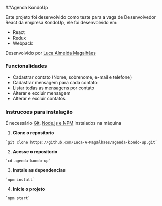 ##Agenda KondoUp

Este projeto foi desenvolvido como teste para a vaga de Desenvolvedor React da empresa KondoUp, ele foi desenvolvido em:

 - React
 - Redux
 - Webpack

Desenvolvido por [Luca Almeida Magalhães](https://www.linkedin.com/in/luca-almeida-magalh%C3%A3es-099620110/)

### Funcionalidades

 * Cadastrar contato (Nome, sobrenome, e-mail e telefone)
 * Cadastrar mensagem para cada contato
 * Listar todas as mensagens por contato
 * Alterar e excluir mensagem
 * Alterar e excluir contatos

 ### Instrucoes para instalação

  É necessário [Git](https://git-scm.com/downloads), [Node.js e NPM](https://nodejs.org/) instalados na máquina

  1. **Clone o repositorio**

    `git clone https://github.com/Luca-A-Magalhaes/agenda-kondo-up.git`
  
  2. **Acesse o repositorio**

    `cd agenda-kondo-up`
  
  3. **Instale as dependencias**

    `npm install`

  4. **Inicie o projeto**

    `npm start`